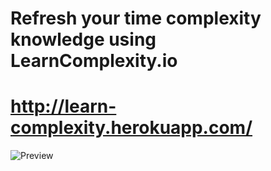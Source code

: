 # Refresh your time complexity knowledge using LearnComplexity.io
# http://learn-complexity.herokuapp.com/
<img src="https://i.imgur.com/qnhZUyJ.png" alt="Preview"/>
